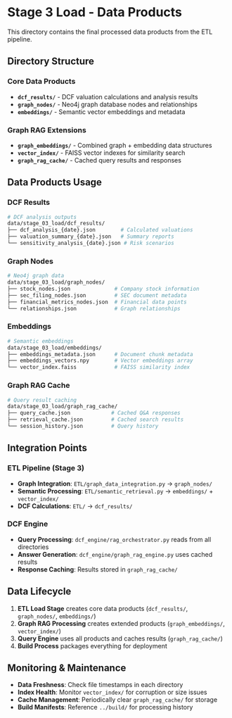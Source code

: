 # Stage 3 Load - Data Products

This directory contains the final processed data products from the ETL pipeline.

## Directory Structure

### Core Data Products

- **`dcf_results/`** - DCF valuation calculations and analysis results
- **`graph_nodes/`** - Neo4j graph database nodes and relationships  
- **`embeddings/`** - Semantic vector embeddings and metadata

### Graph RAG Extensions  

- **`graph_embeddings/`** - Combined graph + embedding data structures
- **`vector_index/`** - FAISS vector indexes for similarity search
- **`graph_rag_cache/`** - Cached query results and responses

## Data Products Usage

### DCF Results
```bash
# DCF analysis outputs
data/stage_03_load/dcf_results/
├── dcf_analysis_{date}.json        # Calculated valuations
├── valuation_summary_{date}.json   # Summary reports  
└── sensitivity_analysis_{date}.json # Risk scenarios
```

### Graph Nodes
```bash
# Neo4j graph data
data/stage_03_load/graph_nodes/
├── stock_nodes.json              # Company stock information
├── sec_filing_nodes.json         # SEC document metadata
├── financial_metrics_nodes.json  # Financial data points
└── relationships.json            # Graph relationships
```

### Embeddings  
```bash
# Semantic embeddings
data/stage_03_load/embeddings/
├── embeddings_metadata.json      # Document chunk metadata
├── embeddings_vectors.npy        # Vector embeddings array
└── vector_index.faiss            # FAISS similarity index
```

### Graph RAG Cache
```bash
# Query result caching
data/stage_03_load/graph_rag_cache/
├── query_cache.json             # Cached Q&A responses
├── retrieval_cache.json         # Cached search results
└── session_history.json         # Query history
```

## Integration Points

### ETL Pipeline (Stage 3)
- **Graph Integration**: `ETL/graph_data_integration.py` → `graph_nodes/`  
- **Semantic Processing**: `ETL/semantic_retrieval.py` → `embeddings/` + `vector_index/`
- **DCF Calculations**: `ETL/` → `dcf_results/`

### DCF Engine  
- **Query Processing**: `dcf_engine/rag_orchestrator.py` reads from all directories
- **Answer Generation**: `dcf_engine/graph_rag_engine.py` uses cached results
- **Response Caching**: Results stored in `graph_rag_cache/`

## Data Lifecycle

1. **ETL Load Stage** creates core data products (`dcf_results/`, `graph_nodes/`, `embeddings/`)
2. **Graph RAG Processing** creates extended products (`graph_embeddings/`, `vector_index/`)  
3. **Query Engine** uses all products and caches results (`graph_rag_cache/`)
4. **Build Process** packages everything for deployment

## Monitoring & Maintenance

- **Data Freshness**: Check file timestamps in each directory
- **Index Health**: Monitor `vector_index/` for corruption or size issues  
- **Cache Management**: Periodically clear `graph_rag_cache/` for storage
- **Build Manifests**: Reference `../build/` for processing history